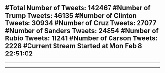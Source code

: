 #Total Number of Tweets: 142467 
#Number of Trump Tweets: 46135
#Number of Clinton Tweets: 30934
#Number of Cruz Tweets: 27077
#Number of Sanders Tweets: 24854
#Number of Rubio Tweets: 11241
#Number of Carson Tweets: 2228
#Current Stream Started at Mon Feb  8 22:51:02
---
---
---
